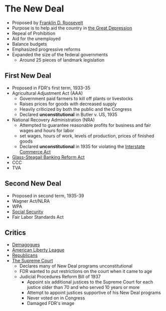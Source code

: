 # The New Deal
- Proposed by [Franklin D. Roosevelt](../people/roosevelt_franklin.md)
- Purpose is to help aid the country in [the Great Depression](../events/great_depression.md)
- Repeal of Prohibition
- Aid for the unemployed
- Balance budgets
- Emphasized progressive reforms
- Expanded the size of the federal governments
    - Around 25 pieces of landmark legislation

## First New Deal
- Proposed in FDR's first term, 1933-35
- Agricultural Adjustment Act (AAA)
    - Government paid farmers to kill off plants or livestocks
    - Raises prices for goods with decreased supply
    - Heavily criticized by both the public and the Congress
    - Declared **unconstitutional** in Butler v. US, 1935
- National Recovery Administration (NRA)
    - Attempted to guarantee reasonable profits for business and fair wages and hours for labor 
    - set wages, hours of work, levels of production, prices of finished goods
    - Declared **unconstitutional** in 1935 for violating the [Interstate Commerce Act](interstate_commerce.md)
- [Glass-Steagail Banking Reform Act](glass-steagail.md)
- CCC
- TVA

## Second New Deal
- Proposed in second term, 1935-39
- Wagner Act/NLRA
- WPA
- [Social Security](social_security.md)
- Fair Labor Standards Act

## Critics
- [Demagogues](../entities/demagogues.md)
- [American Liberty League](../entities/american%20liberty%20league.md)
- [Republicans](../entities/republicans.md)
- [The Supreme Court](../entities/supreme_court.md)
    - Declares many of New Deal programs unconstitutional
    - FDR wanted to put restrictions on the court when it came to age
    - Judicial Procedures Reform Bill of 1937
        - Appoint six additional justices to the Supreme Court for each justice older than 70 and who served 10 years or more
        - Attempt to appoint justices supportive of his New Deal programs
        - Never voted on in Congress
        - Damaged FDR's image
